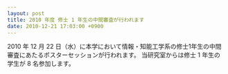 ```yaml
---
layout: post
title: 2010 年度 修士 1 年生の中間審査が行われます
date: 2010-12-21 17:03:00 +0900
---
```


2010 年 12 月 22 日（水）に本学において情報・知能工学系の修士1年生の中間審査にあたるポスターセッションが行われます。
当研究室からは修士 1 年生の学生が 8 名参加します。